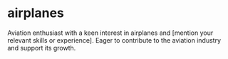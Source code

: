 # airplanes
Aviation enthusiast with a keen interest in airplanes and [mention your relevant skills or experience]. Eager to contribute to the aviation industry and support its growth.
